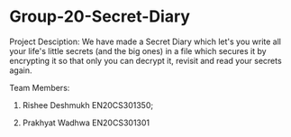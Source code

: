 # Group-20-Secret-Diary

Project Desciption:
We have made a Secret Diary which let's you write all your life's little secrets (and the big ones) in a file which secures it by encrypting it so that only you can decrypt it, revisit and read your secrets again.

Team Members:

1. Rishee Deshmukh EN20CS301350;

2. Prakhyat Wadhwa EN20CS301301


